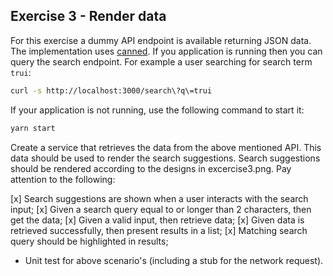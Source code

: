 ## Exercise 3 - Render data
For this exercise a dummy API endpoint is available returning JSON data. The implementation uses [canned](https://github.com/sideshowcoder/canned). If you application is running then you can query the search endpoint. For example a user searching for search term `trui`:

```sh
curl -s http://localhost:3000/search\?q\=trui
```

If your application is not running, use the following command to start it:

```sh
yarn start
```

Create a service that retrieves the data from the above mentioned API. This data should be used to render the search suggestions. Search suggestions should be rendered according to the designs in excercise3.png. Pay attention to the following:

[x] Search suggestions are shown when a user interacts with the search input;
[x] Given a search query equal to or longer than 2 characters, then get the data;
[x] Given a valid input, then retrieve data;
[x] Given data is retrieved successfully, then present results in a list;
[x] Matching search query should be highlighted in results;
- Unit test for above scenario's (including a stub for the network request).
